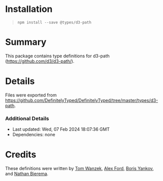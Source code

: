 # Installation

> `npm install --save @types/d3-path`

# Summary

This package contains type definitions for d3-path (https://github.com/d3/d3-path/).

# Details

Files were exported from https://github.com/DefinitelyTyped/DefinitelyTyped/tree/master/types/d3-path.

### Additional Details

- Last updated: Wed, 07 Feb 2024 18:07:36 GMT
- Dependencies: none

# Credits

These definitions were written by [Tom Wanzek](https://github.com/tomwanzek), [Alex Ford](https://github.com/gustavderdrache), [Boris Yankov](https://github.com/borisyankov), and [Nathan Bierema](https://github.com/Methuselah96).

